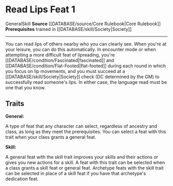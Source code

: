 ﻿---
actions: null
cost: null
element: null
feat: Read Lips
frequency: null
heighten_level: null
id: '833'
level: '1'
name: Read Lips
prerequisite: Trained in [[DATABASE/skill/Society|Society]]
rarity: Common
requirement: null
rus_type_level: null
school: null
source: '[[DATABASE/source/Core Rulebook|Core Rulebook]]'
subcategory: society
trait:
- '[[DATABASE/trait/General|General]]'
- '[[DATABASE/trait/Skill|Skill]]'
trigger: null
type: Feat

---
# Read Lips <span class="item-type">Feat 1</span>

<span class="item-trait">General</span><span class="item-trait">Skill</span>
**Source** [[DATABASE/source/Core Rulebook|Core Rulebook]] 
**Prerequisites** trained in [[DATABASE/skill/Society|Society]]

---
You can read lips of others nearby who you can clearly see. When you're at your leisure, you can do this automatically. In encounter mode or when attempting a more difficult feat of lipreading, you're [[DATABASE/condition/Fascinated|fascinated]] and [[DATABASE/condition/Flat-Footed|flat-footed]] during each round in which you focus on lip movements, and you must succeed at a [[DATABASE/skill/Society|Society]] check (DC determined by the GM) to successfully read someone's lips. In either case, the language read must be one that you know.

## Traits

**General:**

A type of feat that any character can select, regardless of ancestry and class, as long as they meet the prerequisites. You can select a feat with this trait when your class grants a general feat.

**Skill:**

A general feat with the skill trait improves your skills and their actions or gives you new actions for a skill. A feat with this trait can be selected when a class grants a skill feat or general feat. Archetype feats with the skill trait can be selected in place of a skill feat if you have that archetype's dedication feat.